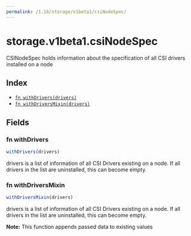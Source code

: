 ```yaml
---
permalink: /1.16/storage/v1beta1/csiNodeSpec/
---
```


# storage.v1beta1.csiNodeSpec

CSINodeSpec holds information about the specification of all CSI drivers installed on a node

## Index

* [`fn withDrivers(drivers)`](#fn-withdrivers)
* [`fn withDriversMixin(drivers)`](#fn-withdriversmixin)

## Fields

### fn withDrivers

```ts
withDrivers(drivers)
```

drivers is a list of information of all CSI Drivers existing on a node. If all drivers in the list are uninstalled, this can become empty.

### fn withDriversMixin

```ts
withDriversMixin(drivers)
```

drivers is a list of information of all CSI Drivers existing on a node. If all drivers in the list are uninstalled, this can become empty.

**Note:** This function appends passed data to existing values